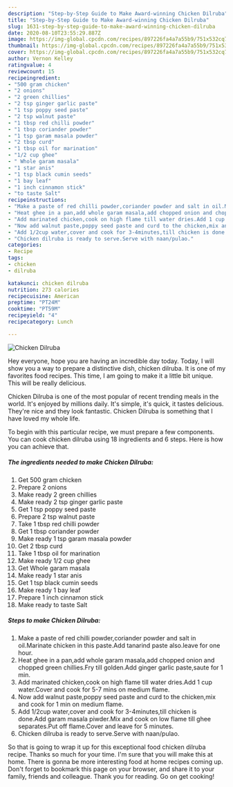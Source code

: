 ```yaml
---
description: "Step-by-Step Guide to Make Award-winning Chicken Dilruba"
title: "Step-by-Step Guide to Make Award-winning Chicken Dilruba"
slug: 1631-step-by-step-guide-to-make-award-winning-chicken-dilruba
date: 2020-08-10T23:55:29.887Z
image: https://img-global.cpcdn.com/recipes/897226fa4a7a55b9/751x532cq70/chicken-dilruba-recipe-main-photo.jpg
thumbnail: https://img-global.cpcdn.com/recipes/897226fa4a7a55b9/751x532cq70/chicken-dilruba-recipe-main-photo.jpg
cover: https://img-global.cpcdn.com/recipes/897226fa4a7a55b9/751x532cq70/chicken-dilruba-recipe-main-photo.jpg
author: Vernon Kelley
ratingvalue: 4
reviewcount: 15
recipeingredient:
- "500 gram chicken"
- "2 onions"
- "2 green chillies"
- "2 tsp ginger garlic paste"
- "1 tsp poppy seed paste"
- "2 tsp walnut paste"
- "1 tbsp red chilli powder"
- "1 tbsp coriander powder"
- "1 tsp garam masala powder"
- "2 tbsp curd"
- "1 tbsp oil for marination"
- "1/2 cup ghee"
- " Whole garam masala"
- "1 star anis"
- "1 tsp black cumin seeds"
- "1 bay leaf"
- "1 inch cinnamon stick"
- "to taste Salt"
recipeinstructions:
- "Make a paste of red chilli powder,coriander powder and salt in oil.Marinate chicken in this paste.Add tanarind paste also.leave for one hour."
- "Heat ghee in a pan,add whole garam masala,add chopped onion and chopped green chillies.Fry till golden.Add ginger garlic paste,saute for 1 min."
- "Add marinated chicken,cook on high flame till water dries.Add 1 cup water.Cover and cook for 5-7 mins on medium flame."
- "Now add walnut paste,poppy seed paste and curd to the chicken,mix and cook for 1 min on medium flame."
- "Add 1/2cup water,cover and cook for 3-4minutes,till chicken is done.Add garam masala piwder.Mix and cook on low flame till ghee separates.Put off flame.Cover and leave for 5 minutes."
- "Chicken dilruba is ready to serve.Serve with naan/pulao."
categories:
- Recipe
tags:
- chicken
- dilruba

katakunci: chicken dilruba 
nutrition: 273 calories
recipecuisine: American
preptime: "PT24M"
cooktime: "PT59M"
recipeyield: "4"
recipecategory: Lunch

---
```



![Chicken Dilruba](https://img-global.cpcdn.com/recipes/897226fa4a7a55b9/751x532cq70/chicken-dilruba-recipe-main-photo.jpg)

Hey everyone, hope you are having an incredible day today. Today, I will show you a way to prepare a distinctive dish, chicken dilruba. It is one of my favorites food recipes. This time, I am going to make it a little bit unique. This will be really delicious.

Chicken Dilruba is one of the most popular of recent trending meals in the world. It's enjoyed by millions daily. It's simple, it's quick, it tastes delicious. They're nice and they look fantastic. Chicken Dilruba is something that I have loved my whole life.




To begin with this particular recipe, we must prepare a few components. You can cook chicken dilruba using 18 ingredients and 6 steps. Here is how you can achieve that.

<!--inarticleads1-->

##### The ingredients needed to make Chicken Dilruba:

1. Get 500 gram chicken
1. Prepare 2 onions
1. Make ready 2 green chillies
1. Make ready 2 tsp ginger garlic paste
1. Get 1 tsp poppy seed paste
1. Prepare 2 tsp walnut paste
1. Take 1 tbsp red chilli powder
1. Get 1 tbsp coriander powder
1. Make ready 1 tsp garam masala powder
1. Get 2 tbsp curd
1. Take 1 tbsp oil for marination
1. Make ready 1/2 cup ghee
1. Get  Whole garam masala
1. Make ready 1 star anis
1. Get 1 tsp black cumin seeds
1. Make ready 1 bay leaf
1. Prepare 1 inch cinnamon stick
1. Make ready to taste Salt




<!--inarticleads2-->

##### Steps to make Chicken Dilruba:

1. Make a paste of red chilli powder,coriander powder and salt in oil.Marinate chicken in this paste.Add tanarind paste also.leave for one hour.
1. Heat ghee in a pan,add whole garam masala,add chopped onion and chopped green chillies.Fry till golden.Add ginger garlic paste,saute for 1 min.
1. Add marinated chicken,cook on high flame till water dries.Add 1 cup water.Cover and cook for 5-7 mins on medium flame.
1. Now add walnut paste,poppy seed paste and curd to the chicken,mix and cook for 1 min on medium flame.
1. Add 1/2cup water,cover and cook for 3-4minutes,till chicken is done.Add garam masala piwder.Mix and cook on low flame till ghee separates.Put off flame.Cover and leave for 5 minutes.
1. Chicken dilruba is ready to serve.Serve with naan/pulao.




So that is going to wrap it up for this exceptional food chicken dilruba recipe. Thanks so much for your time. I'm sure that you will make this at home. There is gonna be more interesting food at home recipes coming up. Don't forget to bookmark this page on your browser, and share it to your family, friends and colleague. Thank you for reading. Go on get cooking!
